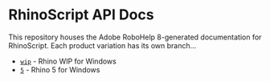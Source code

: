 # RhinoScript API Docs

This repository houses the Adobe RoboHelp 8-generated documentation for RhinoScript. Each product variation has its own branch...

* [`wip`](../../tree/wip) - Rhino WIP for Windows
* [`5`](../../tree/5) - Rhino 5 for Windows
